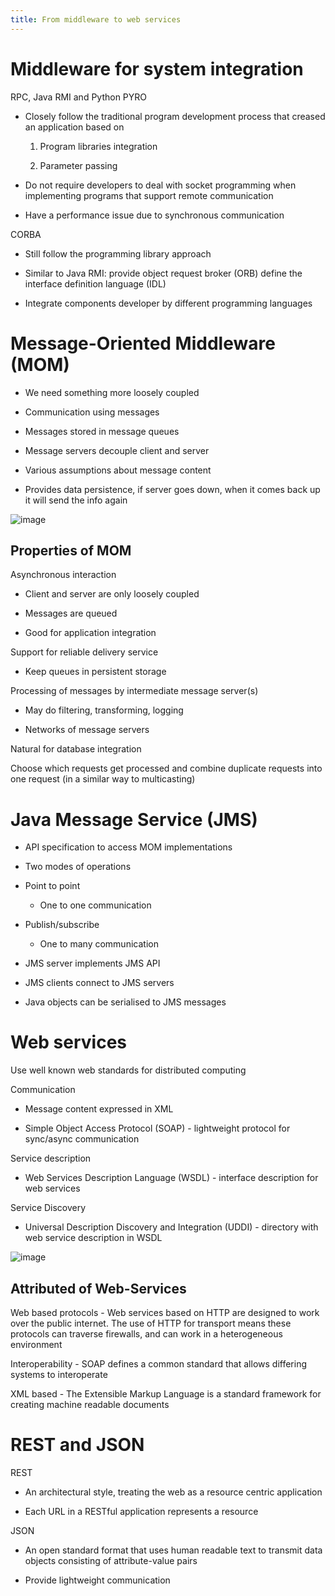 ```yaml
---
title: From middleware to web services
---
```


# Middleware for system integration

RPC, Java RMI and Python PYRO

-   Closely follow the traditional program development process that
    creased an application based on

    1.  Program libraries integration

    2.  Parameter passing

-   Do not require developers to deal with socket programming when
    implementing programs that support remote communication

-   Have a performance issue due to synchronous communication

CORBA

-   Still follow the programming library approach

-   Similar to Java RMI: provide object request broker (ORB) define the
    interface definition language (IDL)

-   Integrate components developer by different programming languages

# Message-Oriented Middleware (MOM)

-   We need something more loosely coupled

-   Communication using messages

-   Messages stored in message queues

-   Message servers decouple client and server

-   Various assumptions about message content

-   Provides data persistence, if server goes down, when it comes back
    up it will send the info again

![image](/img/Year_2/Networks_and_Systems/Distributed_Systems/Web/MOM.webp)

## Properties of MOM

Asynchronous interaction

-   Client and server are only loosely coupled

-   Messages are queued

-   Good for application integration

Support for reliable delivery service

-   Keep queues in persistent storage

Processing of messages by intermediate message server(s)

-   May do filtering, transforming, logging

-   Networks of message servers

Natural for database integration

Choose which requests get processed and combine duplicate requests into
one request (in a similar way to multicasting)

# Java Message Service (JMS)

-   API specification to access MOM implementations

-   Two modes of operations

-   Point to point

    -   One to one communication

-   Publish/subscribe

    -   One to many communication

-   JMS server implements JMS API

-   JMS clients connect to JMS servers

-   Java objects can be serialised to JMS messages

# Web services

Use well known web standards for distributed computing

Communication

-   Message content expressed in XML

-   Simple Object Access Protocol (SOAP) - lightweight protocol for
    sync/async communication

Service description

-   Web Services Description Language (WSDL) - interface description for
    web services

Service Discovery

-   Universal Description Discovery and Integration (UDDI) - directory
    with web service description in WSDL

![image](/img/Year_2/Networks_and_Systems/Distributed_Systems/Web/Web_Services.webp)

## Attributed of Web-Services

Web based protocols - Web services based on HTTP are designed to work
over the public internet. The use of HTTP for transport means these
protocols can traverse firewalls, and can work in a heterogeneous
environment

Interoperability - SOAP defines a common standard that allows differing
systems to interoperate

XML based - The Extensible Markup Language is a standard framework for
creating machine readable documents

# REST and JSON

REST

-   An architectural style, treating the web as a resource centric
    application

-   Each URL in a RESTful application represents a resource

JSON

-   An open standard format that uses human readable text to transmit
    data objects consisting of attribute-value pairs

-   Provide lightweight communication
